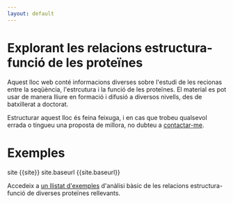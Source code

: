 ```yaml
---
layout: default
---
```


# Explorant les relacions estructura-funció de les proteïnes

Aquest lloc web conté informacions diverses sobre l'estudi de les recionas entre la seqüència, l'estrcutura i la funció de les proteïnes. El material es pot usar de manera lliure en formació i difusió a diversos nivells, des de batxillerat a doctorat. 

Estructurar aquest lloc és feina feixuga, i en cas que trobeu qualsevol errada o tingueu una proposta de millora, no dubteu a [contactar-me](https://github.com/JordiVillaFreixa).

# Exemples

site {{site}}
site.baseurl {{site.baseurl}}

Accedeix a [un llistat d'exemples](/estructura/) d'anàlisi bàsic de les relacions estructura-funció de diverses proteïnes rellevants.